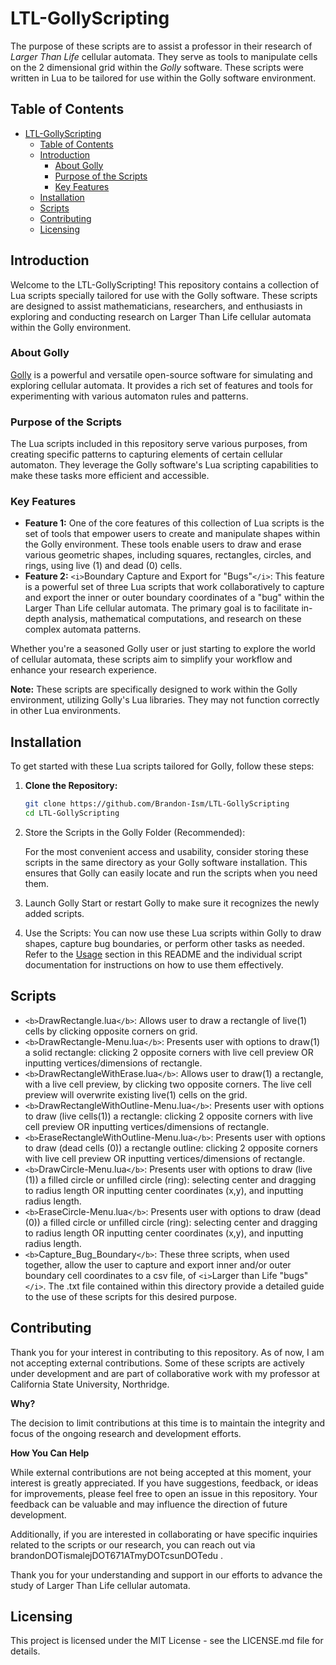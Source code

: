 # LTL-GollyScripting

The purpose of these scripts are to assist a professor in their research of _Larger Than Life_ cellular automata. They serve as tools to manipulate cells on the 2 dimensional grid within the _Golly_ software. These scripts were written in Lua to be tailored for use within the Golly software environment.

## Table of Contents

- [LTL-GollyScripting](#ltl-gollyscripting)
  - [Table of Contents](#table-of-contents)
  - [Introduction](#introduction)
    - [About Golly](#about-golly)
    - [Purpose of the Scripts](#purpose-of-the-scripts)
    - [Key Features](#key-features)
  - [Installation](#installation)
  - [Scripts](#scripts)
  - [Contributing](#contributing)
  - [Licensing](#licensing)

## Introduction

Welcome to the LTL-GollyScripting! This repository contains a collection of Lua scripts specially tailored for use with the Golly software. These scripts are designed to assist mathematicians, researchers, and enthusiasts in exploring and conducting research on Larger Than Life cellular automata within the Golly environment.

### About Golly

[Golly](https://golly.sourceforge.io/) is a powerful and versatile open-source software for simulating and exploring cellular automata. It provides a rich set of features and tools for experimenting with various automaton rules and patterns.

### Purpose of the Scripts

The Lua scripts included in this repository serve various purposes, from creating specific patterns to capturing elements of certain cellular automaton. They leverage the Golly software's Lua scripting capabilities to make these tasks more efficient and accessible.

### Key Features

- **Feature 1:** One of the core features of this collection of Lua scripts is the set of tools that empower users to create and manipulate shapes within the Golly environment. These tools enable users to draw and erase various geometric shapes, including squares, rectangles, circles, and rings, using live (1) and dead (0) cells.
- **Feature 2:** `<i>`Boundary Capture and Export for "Bugs"`</i>`: This feature is a powerful set of three Lua scripts that work collaboratively to capture and export the inner or outer boundary coordinates of a "bug" within the Larger Than Life cellular automata. The primary goal is to facilitate in-depth analysis, mathematical computations, and research on these complex automata patterns.

Whether you're a seasoned Golly user or just starting to explore the world of cellular automata, these scripts aim to simplify your workflow and enhance your research experience.

**Note:** These scripts are specifically designed to work within the Golly environment, utilizing Golly's Lua libraries. They may not function correctly in other Lua environments.

## Installation

To get started with these Lua scripts tailored for Golly, follow these steps:

1. **Clone the Repository:**

   ```bash
   git clone https://github.com/Brandon-Ism/LTL-GollyScripting
   cd LTL-GollyScripting
   ```
2. Store the Scripts in the Golly Folder (Recommended):

   For the most convenient access and usability, consider storing these scripts in the same directory as your Golly software installation. This ensures that Golly can easily locate and run the scripts when you need them.
3. Launch Golly
   Start or restart Golly to make sure it recognizes the newly added scripts.
4. Use the Scripts:
   You can now use these Lua scripts within Golly to draw shapes, capture bug boundaries, or perform other tasks as needed. Refer to the [Usage](#usage) section in this README and the individual script documentation for instructions on how to use them effectively.

## Scripts

* `<b>`DrawRectangle.lua`</b>`: Allows user to draw a rectangle of live(1) cells by clicking opposite corners on grid.
* `<b>`DrawRectangle-Menu.lua`</b>`: Presents user with options to draw(1) a solid rectangle: clicking 2 opposite corners with live cell preview OR inputting vertices/dimensions of rectangle.
* `<b>`DrawRectangleWithErase.lua`</b>`: Allows user to draw(1) a rectangle, with a live cell preview, by clicking two opposite corners. The live cell preview will overwrite existing live(1) cells on the grid.
* `<b>`DrawRectangleWithOutline-Menu.lua`</b>`: Presents user with options to draw (live cells(1)) a rectangle: clicking 2 opposite corners with live cell preview OR inputting vertices/dimensions of rectangle.
* `<b>`EraseRectangleWithOutline-Menu.lua`</b>`: Presents user with options to draw (dead cells (0)) a rectangle outline: clicking 2 opposite corners with live cell preview OR inputting vertices/dimensions of rectangle.
* `<b>`DrawCircle-Menu.lua`</b>`: Presents user with options to draw (live (1)) a filled circle or unfilled circle (ring): selecting center and dragging to radius length OR inputting center coordinates (x,y), and inputting radius length.
* `<b>`EraseCircle-Menu.lua`</b>`: Presents user with options to draw (dead (0)) a filled circle or unfilled circle (ring): selecting center and dragging to radius length OR inputting center coordinates (x,y), and inputting radius length.
* `<b>`Capture_Bug_Boundary`</b>`: These three scripts, when used together, allow the user to capture and export inner and/or outer boundary cell coordinates to a csv file, of `<i>`Larger than Life "bugs"`</i>`. The .txt file contained within this directory provide a detailed guide to the use of these scripts for this desired purpose.

## Contributing

Thank you for your interest in contributing to this repository. As of now, I am not accepting external contributions. Some of these scripts are actively under development and are part of collaborative work with my professor at California State University, Northridge.

**Why?**

The decision to limit contributions at this time is to maintain the integrity and focus of the ongoing research and development efforts.

**How You Can Help**

While external contributions are not being accepted at this moment, your interest is greatly appreciated. If you have suggestions, feedback, or ideas for improvements, please feel free to open an issue in this repository. Your feedback can be valuable and may influence the direction of future development.

Additionally, if you are interested in collaborating or have specific inquiries related to the scripts or our research, you can reach out via brandonDOTismalejDOT671ATmyDOTcsunDOTedu .

Thank you for your understanding and support in our efforts to advance the study of Larger Than Life cellular automata.

## Licensing

This project is licensed under the MIT License - see the LICENSE.md file for details.
